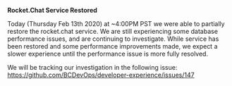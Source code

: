 
**Rocket.Chat Service Restored**

Today (Thursday Feb 13th 2020) at ~4:00PM PST we were able to partially restore the rocket.chat service.  We are still experiencing some database performance issues, and are continuing to investigate.  While service has been restored and some performance improvements made, we expect a slower experience until the performance issue is more fully resolved.

We will be tracking our investigation in the following issue:
https://github.com/BCDevOps/developer-experience/issues/147


